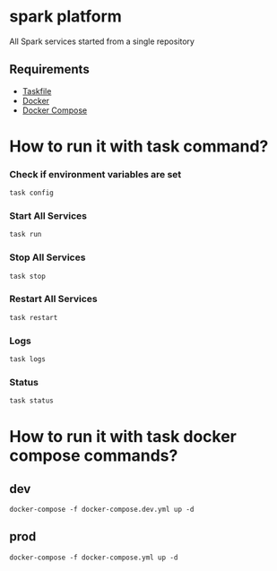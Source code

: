 # spark platform

All Spark services started from a single repository

## Requirements
- [Taskfile](https://taskfile.dev/#/installation)
- [Docker](https://docs.docker.com/install/)
- [Docker Compose](https://docs.docker.com/compose/install/)


# How to run it with task command?
### Check if environment variables are set
```bash
task config
```

### Start All Services
```bash
task run
```
### Stop All Services
```bash 
task stop
```
### Restart All Services

```bash
task restart
``` 

### Logs

```bash 
task logs
```
### Status

```bash
task status
```

# How to run it with task docker compose commands?

## dev
```
docker-compose -f docker-compose.dev.yml up -d
```

## prod
```
docker-compose -f docker-compose.yml up -d
```

